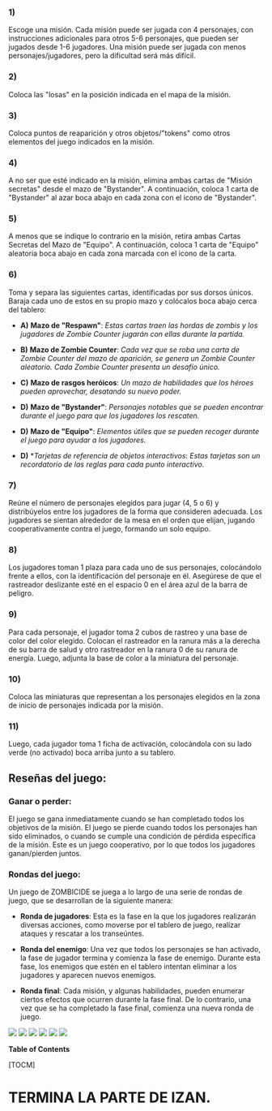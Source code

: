 ### 1)
Escoge una misión. Cada misión puede ser jugada con 4 personajes, con instrucciones adicionales para otros 5-6 personajes, que pueden ser jugados desde 1-6 jugadores. Una misión puede ser jugada con menos personajes/jugadores, pero la dificultad será más difícil.

### 2)
Coloca las "losas" en la posición indicada en el mapa de la misión.

### 3)
Coloca puntos de reaparición y otros objetos/"tokens" como otros elementos del juego indicados en la misión.

### 4)
A no ser que esté indicado en la misión, elimina ambas cartas de "Misión secretas" desde el mazo de "Bystander". A continuación, coloca 1 carta de "Bystander" al azar boca abajo en cada zona con el icono de "Bystander".

### 5)
A menos que se indique lo contrario en la misión, retira ambas Cartas Secretas del Mazo de "Equipo". A continuación, coloca 1 carta de "Equipo" aleatoria boca abajo en cada zona marcada con el icono de la carta.

### 6)
Toma y separa las siguientes cartas, identificadas por sus dorsos únicos. Baraja cada uno de estos en su propio mazo y colócalos boca abajo cerca del tablero:

- **A)** **Mazo de "Respawn"**: *Estas cartas traen las hordas de zombis y los jugadores de Zombie Counter jugarán con ellas durante la partida.*

- **B)** **Mazo de Zombie Counter**: *Cada vez que se roba una carta de Zombie Counter del mazo de aparición, se genera un Zombie Counter aleatorio. Cada Zombie Counter presenta un desafío único.*

- **C)** **Mazo de rasgos heróicos**: *Un mazo de habilidades que los héroes pueden aprovechar, desatando su nuevo poder.*

- **D)** **Mazo de "Bystander"**: *Personajes notables que se pueden encontrar durante el juego para que los jugadores los rescaten.*

- **D)**  **Mazo de "Equipo"**: *Elementos útiles que se pueden recoger durante el juego para ayudar a los jugadores.*

- **D)**  **Tarjetas de referencia de objetos interactivos*: *Estas tarjetas son un recordatorio de las reglas para cada punto interactivo.*

### 7)
Reúne el número de personajes elegidos para jugar (4, 5 o 6) y distribúyelos entre los jugadores de la forma que consideren adecuada. Los jugadores se sientan alrededor de la mesa en el orden que elijan, jugando cooperativamente contra el juego, formando un solo equipo.

### 8)
Los jugadores toman 1 plaza para cada uno de sus personajes, colocándolo frente a ellos, con la identificación del personaje en él. Asegúrese de que el rastreador deslizante esté en el espacio 0 en el área azul de la barra de peligro.

### 9)
Para cada personaje, el jugador toma 2 cubos de rastreo y una base de color del color elegido. Colocan el rastreador en la ranura más a la derecha de su barra de salud y otro rastreador en la ranura 0 de su ranura de energía. Luego, adjunta la base de color a la miniatura del personaje.

### 10)
Coloca las miniaturas que representan a los personajes elegidos en la zona de inicio de personajes indicada por la misión.

### 11)
Luego, cada jugador toma 1 ficha de activación, colocándola con su lado verde (no activado) boca arriba junto a su tablero.

## Reseñas del juego: 
### Ganar o perder:
El juego se gana inmediatamente cuando se han completado todos los objetivos de la misión. El juego se pierde cuando todos los personajes han sido eliminados, o cuando se cumple una condición de pérdida específica de la misión. Este es un juego cooperativo, por lo que todos los jugadores ganan/pierden juntos.

### Rondas del juego:
Un juego de ZOMBICIDE se juega a lo largo de una serie de rondas de juego, que se desarrollan de la siguiente manera:

- **Ronda de jugadores**: Esta es la fase en la que los jugadores realizarán diversas acciones, como moverse por el tablero de juego, realizar ataques y rescatar a los transeúntes.


- **Ronda del enemigo**: Una vez que todos los personajes se han activado, la fase de jugador termina y comienza la fase de enemigo. Durante esta fase, los enemigos que estén en el tablero intentan eliminar a los jugadores y aparecen nuevos enemigos.


- **Ronda final**: Cada misión, y algunas habilidades, pueden enumerar ciertos efectos que ocurren durante la fase final. De lo contrario, una vez que se ha completado la fase final, comienza una nueva ronda de juego.

![](https://img.shields.io/github/stars/pandao/editor.md.svg) ![](https://img.shields.io/github/forks/pandao/editor.md.svg) ![](https://img.shields.io/github/tag/pandao/editor.md.svg) ![](https://img.shields.io/github/release/pandao/editor.md.svg) ![](https://img.shields.io/github/issues/pandao/editor.md.svg) ![](https://img.shields.io/bower/v/editor.md.svg)

**Table of Contents**

[TOCM]

# TERMINA LA PARTE DE IZAN.
